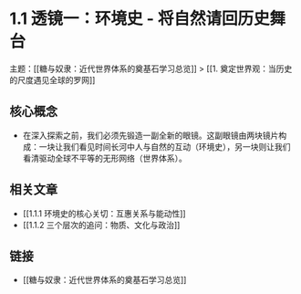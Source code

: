 # 1.1 透镜一：环境史 - 将自然请回历史舞台

主题：[[糖与奴隶：近代世界体系的奠基石学习总览]] > [[1. 奠定世界观：当历史的尺度遇见全球的罗网]]

## 核心概念

- 在深入探索之前，我们必须先锻造一副全新的眼镜。这副眼镜由两块镜片构成：一块让我们看见时间长河中人与自然的互动（环境史），另一块则让我们看清驱动全球不平等的无形网络（世界体系）。

## 相关文章

- [[1.1.1 环境史的核心关切：互惠关系与能动性]]
- [[1.1.2 三个层次的追问：物质、文化与政治]]

## 链接

- [[糖与奴隶：近代世界体系的奠基石学习总览]]
